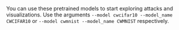 You can use these pretrained models to start exploring attacks and visualizations.
Use the arguments `--model cwcifar10 --model_name CWCIFAR10` or `--model cwmnist --model_name CWMNIST` respectively.
